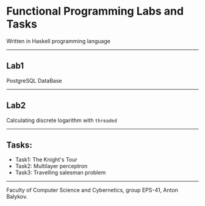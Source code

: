 # Functional Programming Labs and Tasks
Written in Haskell programming language
___
## Lab1
PostgreSQL DataBase
___
## Lab2
Calculating discrete logarithm with ```threaded```
___
## Tasks:
- Task1: The Knight's Tour
- Task2: Multilayer perceptron
- Task3: Travelling salesman problem
___
Faculty of Computer Science and Cybernetics, group EPS-41, Anton Balykov.
